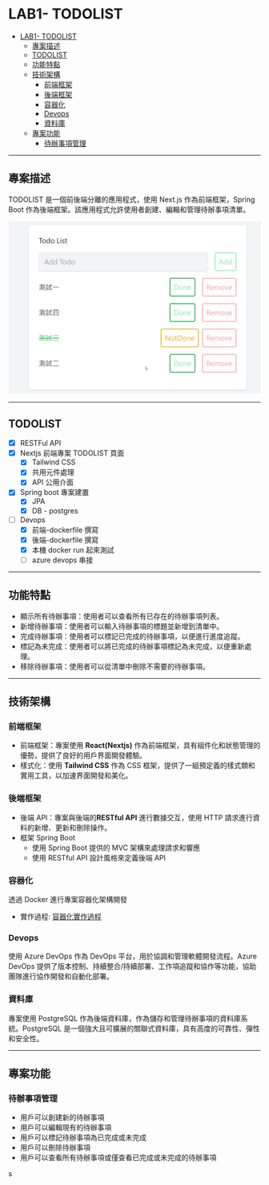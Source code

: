 # LAB1- TODOLIST

- [LAB1- TODOLIST](#lab1--todolist)
  - [專案描述](#專案描述)
  - [TODOLIST](#todolist)
  - [功能特點](#功能特點)
  - [技術架構](#技術架構)
    - [前端框架](#前端框架)
    - [後端框架](#後端框架)
    - [容器化](#容器化)
    - [Devops](#devops)
    - [資料庫](#資料庫)
  - [專案功能](#專案功能)
    - [待辦事項管理](#待辦事項管理)

---

## 專案描述

TODOLIST 是一個前後端分離的應用程式，使用 Next.js 作為前端框架，Spring Boot 作為後端框架。該應用程式允許使用者創建、編輯和管理待辦事項清單。

![lab1_frontend_todoList](../../img/lab1_frontend_todoList.png)

---

## TODOLIST

- [x] RESTFul API
- [x] Nextjs 前端專案 TODOLIST 頁面
  - [x] Tailwind CSS
  - [x] 共用元件處理
  - [x] API 公用介面
- [x] Spring boot 專案建置
  - [x] JPA
  - [x] DB - postgres
- [ ] Devops
  - [x] 前端-dockerfile 撰寫
  - [x] 後端-dockerfile 撰寫
  - [x] 本機 docker run 起來測試
  - [ ] azure devops 串接

---

## 功能特點

- 顯示所有待辦事項：使用者可以查看所有已存在的待辦事項列表。
- 新增待辦事項：使用者可以輸入待辦事項的標題並新增到清單中。
- 完成待辦事項：使用者可以標記已完成的待辦事項，以便進行進度追蹤。
- 標記為未完成：使用者可以將已完成的待辦事項標記為未完成，以便重新處理。
- 移除待辦事項：使用者可以從清單中刪除不需要的待辦事項。

---

## 技術架構

### 前端框架

- 前端框架：專案使用 **React(Nextjs)** 作為前端框架，具有組件化和狀態管理的優勢，提供了良好的用戶界面開發體驗。
- 樣式化：使用 **Tailwind CSS** 作為 CSS 框架，提供了一組預定義的樣式類和實用工具，以加速界面開發和美化。

### 後端框架

- 後端 API：專案與後端的**RESTful API** 進行數據交互，使用 HTTP 請求進行資料的新增、更新和刪除操作。
- 框架 Spring Boot
  - 使用 Spring Boot 提供的 MVC 架構來處理請求和響應
  - 使用 RESTful API 設計風格來定義後端 API

### 容器化

透過 Docker 進行專案容器化架構開發

- 實作過程: [容器化實作過程](container.md)

### Devops

使用 Azure DevOps 作為 DevOps 平台，用於協調和管理軟體開發流程。Azure DevOps 提供了版本控制、持續整合/持續部署、工作項追蹤和協作等功能，協助團隊進行協作開發和自動化部署。

### 資料庫

專案使用 PostgreSQL 作為後端資料庫，作為儲存和管理待辦事項的資料庫系統。PostgreSQL 是一個強大且可擴展的關聯式資料庫，具有高度的可靠性、彈性和安全性。

---

## 專案功能

### 待辦事項管理

- 用戶可以創建新的待辦事項
- 用戶可以編輯現有的待辦事項
- 用戶可以標記待辦事項為已完成或未完成
- 用戶可以刪除待辦事項
- 用戶可以查看所有待辦事項或僅查看已完成或未完成的待辦事項

<!-- ### 用戶註冊和登入

- 用戶可以註冊新帳號並進行身份驗證
- 用戶可以使用註冊的帳號進行登入 -->

<!-- ## 用戶身份驗證和授權

- 只有登入的用戶才能創建、編輯和刪除待辦事項
- 只能編輯和刪除自己創建的待辦事項

### 前端路由

- 使用 React Router 來實現前端路由，實現多頁面應用程式
- 使用 Protected Routes 來保護需要登入的頁面
- 以上是一個基本的 TODOLIST 專案的架構和功能描述，你可以根據這個架構進一步開發和擴展你的專案。 -->
s
